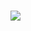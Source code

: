
<!--
**vitormarinhofaria/vitormarinhofaria** is a ✨ _special_ ✨ repository because its `README.md` (this file) appears on your GitHub profile.

Here are some ideas to get you started:

- 🔭 I’m currently working on ...
- 🌱 I’m currently learning 3D graphics with OpenGL and C++
- 👯 I’m looking to collaborate on ...
- 🤔 I’m looking for help with ...
- 💬 Ask me about ...
- 📫 How to reach me: ...
- 😄 Pronouns: ...
- ⚡ Fun fact: ...
-->

<!--
[![GitHub stats](https://github-readme-stats.vercel.app/api?username=vitormarinhofaria&show_icons=true&count_private=true&include_all_commits=true&theme=dracula)](https://github.com/anuraghazra/github-readme-stats)
[![Top Langs](https://github-readme-stats.vercel.app/api/top-langs/?username=vitormarinhofaria&layout=compact&langs_count=10&theme=dracula&hide=c)](https://github.com/anuraghazra/github-readme-stats)
-->

<!--<a href="https://github.com/vitormarinhofaria?tab=repositories">
  <img align="center" src="https://github-readme-stats.vercel.app/api?username=vitormarinhofaria&show_icons=true&count_private=true&include_all_commits=true&theme=dracula&line_height=28" />
</a>-->

###

<!--<a href="https://github.com/vitormarinhofaria?tab=repositories">
  <img align="center" src="https://github-readme-stats.vercel.app/api/top-langs/?username=vitormarinhofaria&layout=compact&langs_count=14&theme=dracula" />
</a>-->
<a href="https://github.com/vitormarinhofaria?tab=repositories">
  <img align="center" src="https://github-readme-stats-puce-one-95.vercel.app/api/top-langs/?username=vitormarinhofaria&layout=compact&langs_count=14&theme=dracula" />
</a>
